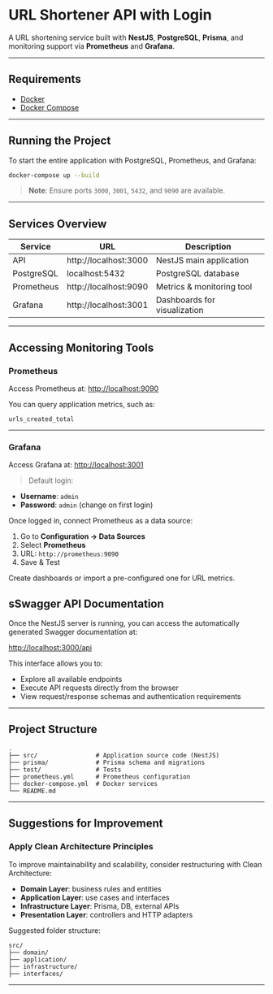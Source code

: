 
# URL Shortener API with Login

A URL shortening service built with **NestJS**, **PostgreSQL**, **Prisma**, and monitoring support via **Prometheus** and **Grafana**.

---

## Requirements

- [Docker](https://www.docker.com/)
- [Docker Compose](https://docs.docker.com/compose/)

---

## Running the Project

To start the entire application with PostgreSQL, Prometheus, and Grafana:

```bash
docker-compose up --build
```

> **Note**: Ensure ports `3000`, `3001`, `5432`, and `9090` are available.

---

## Services Overview

| Service      | URL                       | Description                      |
|--------------|---------------------------|----------------------------------|
| API          | http://localhost:3000     | NestJS main application          |
| PostgreSQL   | localhost:5432            | PostgreSQL database              |
| Prometheus   | http://localhost:9090     | Metrics & monitoring tool        |
| Grafana      | http://localhost:3001     | Dashboards for visualization     |


---

## Accessing Monitoring Tools

### Prometheus
Access Prometheus at: [http://localhost:9090](http://localhost:9090)

You can query application metrics, such as:

```text
urls_created_total
```

---

### Grafana
Access Grafana at: [http://localhost:3001](http://localhost:3001)

> Default login:
- **Username**: `admin`
- **Password**: `admin` (change on first login)

Once logged in, connect Prometheus as a data source:
1. Go to **Configuration → Data Sources**
2. Select **Prometheus**
3. URL: `http://prometheus:9090`
4. Save & Test

Create dashboards or import a pre-configured one for URL metrics.


## sSwagger API Documentation

Once the NestJS server is running, you can access the automatically generated Swagger documentation at:

 [http://localhost:3000/api](http://localhost:3000/api)

This interface allows you to:
- Explore all available endpoints
- Execute API requests directly from the browser
- View request/response schemas and authentication requirements

---

##  Project Structure

```
.
├── src/                # Application source code (NestJS)
├── prisma/             # Prisma schema and migrations
├── test/               # Tests
├── prometheus.yml      # Prometheus configuration
├── docker-compose.yml  # Docker services
└── README.md
```

---

## Suggestions for Improvement

### Apply Clean Architecture Principles
To improve maintainability and scalability, consider restructuring with Clean Architecture:
- **Domain Layer**: business rules and entities
- **Application Layer**: use cases and interfaces
- **Infrastructure Layer**: Prisma, DB, external APIs
- **Presentation Layer**: controllers and HTTP adapters

Suggested folder structure:
```
src/
├── domain/
├── application/
├── infrastructure/
├── interfaces/
```
---


